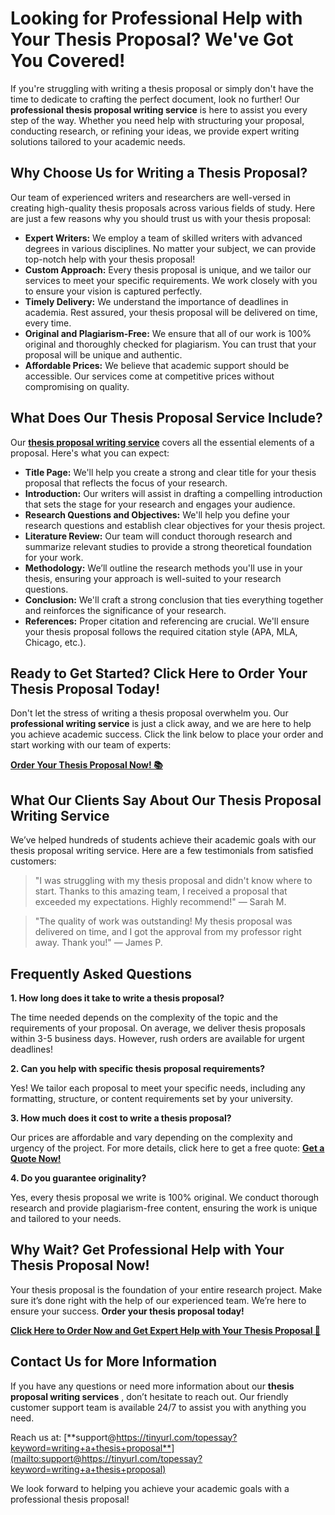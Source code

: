 # Looking for Professional Help with Your Thesis Proposal? We've Got You Covered!

If you're struggling with writing a thesis proposal or simply don't have the time to dedicate to crafting the perfect document, look no further! Our **professional thesis proposal writing service** is here to assist you every step of the way. Whether you need help with structuring your proposal, conducting research, or refining your ideas, we provide expert writing solutions tailored to your academic needs.

## Why Choose Us for Writing a Thesis Proposal?

Our team of experienced writers and researchers are well-versed in creating high-quality thesis proposals across various fields of study. Here are just a few reasons why you should trust us with your thesis proposal:

- **Expert Writers:** We employ a team of skilled writers with advanced degrees in various disciplines. No matter your subject, we can provide top-notch help with your thesis proposal!
- **Custom Approach:** Every thesis proposal is unique, and we tailor our services to meet your specific requirements. We work closely with you to ensure your vision is captured perfectly.
- **Timely Delivery:** We understand the importance of deadlines in academia. Rest assured, your thesis proposal will be delivered on time, every time.
- **Original and Plagiarism-Free:** We ensure that all of our work is 100% original and thoroughly checked for plagiarism. You can trust that your proposal will be unique and authentic.
- **Affordable Prices:** We believe that academic support should be accessible. Our services come at competitive prices without compromising on quality.

## What Does Our Thesis Proposal Service Include?

Our [**thesis proposal writing service**](https://tinyurl.com/topessay?keyword=writing+a+thesis+proposal) covers all the essential elements of a proposal. Here's what you can expect:

- **Title Page:** We'll help you create a strong and clear title for your thesis proposal that reflects the focus of your research.
- **Introduction:** Our writers will assist in drafting a compelling introduction that sets the stage for your research and engages your audience.
- **Research Questions and Objectives:** We'll help you define your research questions and establish clear objectives for your thesis project.
- **Literature Review:** Our team will conduct thorough research and summarize relevant studies to provide a strong theoretical foundation for your work.
- **Methodology:** We’ll outline the research methods you'll use in your thesis, ensuring your approach is well-suited to your research questions.
- **Conclusion:** We'll craft a strong conclusion that ties everything together and reinforces the significance of your research.
- **References:** Proper citation and referencing are crucial. We'll ensure your thesis proposal follows the required citation style (APA, MLA, Chicago, etc.).

## Ready to Get Started? Click Here to Order Your Thesis Proposal Today!

Don't let the stress of writing a thesis proposal overwhelm you. Our **professional writing service** is just a click away, and we are here to help you achieve academic success. Click the link below to place your order and start working with our team of experts:

[**Order Your Thesis Proposal Now! 📚**](https://tinyurl.com/topessay?keyword=writing+a+thesis+proposal)

## What Our Clients Say About Our Thesis Proposal Writing Service

We’ve helped hundreds of students achieve their academic goals with our thesis proposal writing service. Here are a few testimonials from satisfied customers:

> "I was struggling with my thesis proposal and didn't know where to start. Thanks to this amazing team, I received a proposal that exceeded my expectations. Highly recommend!" — Sarah M.

> "The quality of work was outstanding! My thesis proposal was delivered on time, and I got the approval from my professor right away. Thank you!" — James P.

## Frequently Asked Questions

**1. How long does it take to write a thesis proposal?**

The time needed depends on the complexity of the topic and the requirements of your proposal. On average, we deliver thesis proposals within 3-5 business days. However, rush orders are available for urgent deadlines!

**2. Can you help with specific thesis proposal requirements?**

Yes! We tailor each proposal to meet your specific needs, including any formatting, structure, or content requirements set by your university.

**3. How much does it cost to write a thesis proposal?**

Our prices are affordable and vary depending on the complexity and urgency of the project. For more details, click here to get a free quote: [**Get a Quote Now!**](https://tinyurl.com/topessay?keyword=writing+a+thesis+proposal)

**4. Do you guarantee originality?**

Yes, every thesis proposal we write is 100% original. We conduct thorough research and provide plagiarism-free content, ensuring the work is unique and tailored to your needs.

## Why Wait? Get Professional Help with Your Thesis Proposal Now!

Your thesis proposal is the foundation of your entire research project. Make sure it’s done right with the help of our experienced team. We’re here to ensure your success. **Order your thesis proposal today!**

[**Click Here to Order Now and Get Expert Help with Your Thesis Proposal 📖**](https://tinyurl.com/topessay?keyword=writing+a+thesis+proposal)

## Contact Us for More Information

If you have any questions or need more information about our **thesis proposal writing services** , don’t hesitate to reach out. Our friendly customer support team is available 24/7 to assist you with anything you need.

Reach us at: [**support@https://tinyurl.com/topessay?keyword=writing+a+thesis+proposal**](mailto:support@https://tinyurl.com/topessay?keyword=writing+a+thesis+proposal)

We look forward to helping you achieve your academic goals with a professional thesis proposal!
